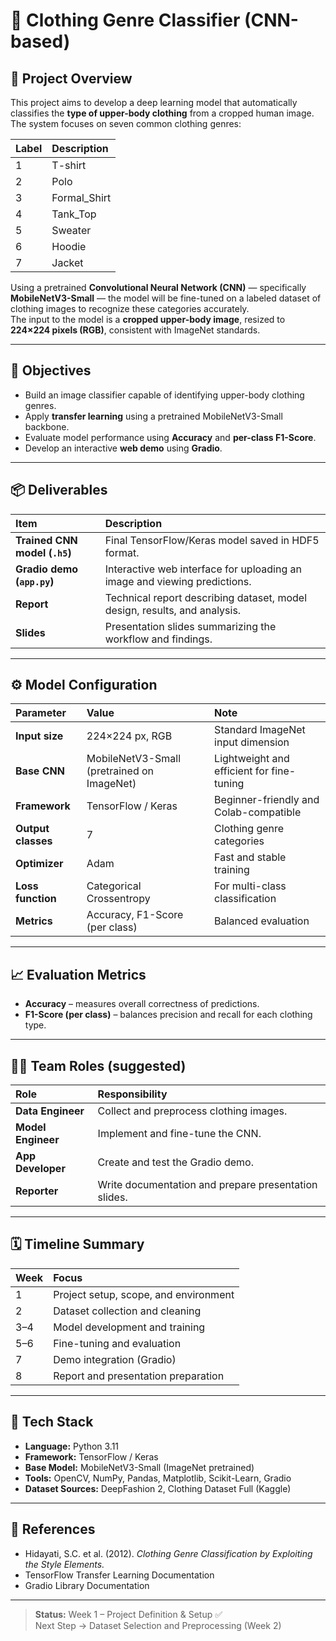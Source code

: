 # 👕 Clothing Genre Classifier (CNN-based)

## 🧭 Project Overview

This project aims to develop a deep learning model that automatically classifies the **type of upper-body clothing** from a cropped human image.  
The system focuses on seven common clothing genres:

| Label | Description  |
| :---- | :----------- |
| 1     | T-shirt      |
| 2     | Polo         |
| 3     | Formal_Shirt |
| 4     | Tank_Top     |
| 5     | Sweater      |
| 6     | Hoodie       |
| 7     | Jacket       |

Using a pretrained **Convolutional Neural Network (CNN)** — specifically **MobileNetV3-Small** — the model will be fine-tuned on a labeled dataset of clothing images to recognize these categories accurately.  
The input to the model is a **cropped upper-body image**, resized to **224×224 pixels (RGB)**, consistent with ImageNet standards.

---

## 🎯 Objectives

-   Build an image classifier capable of identifying upper-body clothing genres.
-   Apply **transfer learning** using a pretrained MobileNetV3-Small backbone.
-   Evaluate model performance using **Accuracy** and **per-class F1-Score**.
-   Develop an interactive **web demo** using **Gradio**.

---

## 📦 Deliverables

| Item                          | Description                                                               |
| :---------------------------- | :------------------------------------------------------------------------ |
| **Trained CNN model (`.h5`)** | Final TensorFlow/Keras model saved in HDF5 format.                        |
| **Gradio demo (`app.py`)**    | Interactive web interface for uploading an image and viewing predictions. |
| **Report**                    | Technical report describing dataset, model design, results, and analysis. |
| **Slides**                    | Presentation slides summarizing the workflow and findings.                |

---

## ⚙️ Model Configuration

| Parameter          | Value                                      | Note                                      |
| :----------------- | :----------------------------------------- | :---------------------------------------- |
| **Input size**     | 224×224 px, RGB                            | Standard ImageNet input dimension         |
| **Base CNN**       | MobileNetV3-Small (pretrained on ImageNet) | Lightweight and efficient for fine-tuning |
| **Framework**      | TensorFlow / Keras                         | Beginner-friendly and Colab-compatible    |
| **Output classes** | 7                                          | Clothing genre categories                 |
| **Optimizer**      | Adam                                       | Fast and stable training                  |
| **Loss function**  | Categorical Crossentropy                   | For multi-class classification            |
| **Metrics**        | Accuracy, F1-Score (per class)             | Balanced evaluation                       |

---

## 📈 Evaluation Metrics

-   **Accuracy** – measures overall correctness of predictions.
-   **F1-Score (per class)** – balances precision and recall for each clothing type.

---

## 🧑‍💻 Team Roles (suggested)

| Role               | Responsibility                                       |
| :----------------- | :--------------------------------------------------- |
| **Data Engineer**  | Collect and preprocess clothing images.              |
| **Model Engineer** | Implement and fine-tune the CNN.                     |
| **App Developer**  | Create and test the Gradio demo.                     |
| **Reporter**       | Write documentation and prepare presentation slides. |

---

## 🗓️ Timeline Summary

| Week | Focus                                 |
| :--- | :------------------------------------ |
| 1    | Project setup, scope, and environment |
| 2    | Dataset collection and cleaning       |
| 3–4  | Model development and training        |
| 5–6  | Fine-tuning and evaluation            |
| 7    | Demo integration (Gradio)             |
| 8    | Report and presentation preparation   |

---

## 🧰 Tech Stack

-   **Language:** Python 3.11
-   **Framework:** TensorFlow / Keras
-   **Base Model:** MobileNetV3-Small (ImageNet pretrained)
-   **Tools:** OpenCV, NumPy, Pandas, Matplotlib, Scikit-Learn, Gradio
-   **Dataset Sources:** DeepFashion 2, Clothing Dataset Full (Kaggle)

---

## 🧠 References

-   Hidayati, S.C. et al. (2012). _Clothing Genre Classification by Exploiting the Style Elements._
-   TensorFlow Transfer Learning Documentation
-   Gradio Library Documentation

---

> **Status:** Week 1 – Project Definition & Setup ✅  
> Next Step → Dataset Selection and Preprocessing (Week 2)
